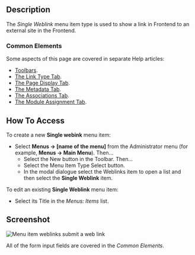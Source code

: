<!-- Filename: Help4.x:Menus_Menu_Item_Single_Weblink / Display title: Single Weblink -->

## Description

The *Single Weblink* menu item type is used to show a link in Frontend to an
external site in the Frontend.

### Common Elements

Some aspects of this page are covered in separate Help articles:

* [Toolbars](jdocmanual?article=help/common-elements/toolbars).
* [The Link Type Tab](jdocmanual?article=help/menu-items-common/menu-item-link-type).
* [The Page Display Tab](jdocmanual?article=help/menu-items-common/menu-item-page-display).
* [The Metadata Tab](jdocmanual?article=help/menu-items-common/menu-item-metadata).
* [The Associations Tab](jdocmanual?article=help/common-elements/edit-associations).
* [The Module Assignment Tab](jdocmanual?article=help/menu-items-common/menu-item-module-assignment).

## How To Access

To create a new **Single webink** menu item:

- Select **Menus → \[name of the menu\]** from the Administrator
  menu (for example, **Menus → Main Menu**). Then...
  - Select the New button in the Toolbar. Then...
  - Select the Menu Item Type Select button.
  - In the modal dialogue select the Weblinks item to open a list and then
	select the **Single Weblink** item.

To edit an existing **Single Weblink** menu item:

- Select its Title in the *Menus: Items* list.

## Screenshot

![Menu item weblinks submit a web link](../../../en/images/menu-items/weblinks-single-weblink-details-tab.png)

All of the form input fields are covered in the *Common Elements*.

